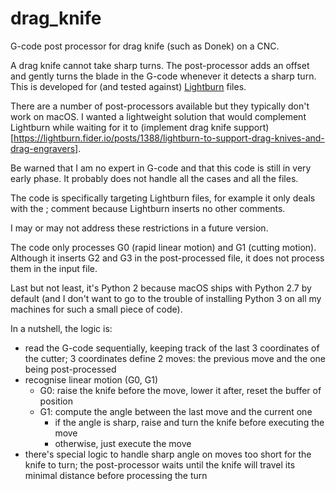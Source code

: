 # drag_knife
G-code post processor for drag knife (such as Donek) on a CNC.

A drag knife cannot take sharp turns. The post-processor adds an offset and
gently turns the blade in the G-code whenever it detects a sharp turn.
This is developed for (and tested against) [Lightburn](https://lightburnsoftware.com)
files.

There are a number of post-processors available but they typically don't work on macOS.
I wanted a lightweight solution that would complement Lightburn while waiting for it
to (implement drag knife support)[https://lightburn.fider.io/posts/1388/lightburn-to-support-drag-knives-and-drag-engravers].

Be warned that I am no expert in G-code and that this code is still in very early
phase. It probably does not handle all the cases and all the files.

The code is specifically targeting Lightburn files, for example it only deals with
the ; comment because Lightburn inserts no other comments.

I may or may not address these restrictions in a future version.

The code only processes G0 (rapid linear motion) and G1 (cutting motion).
Although it inserts G2 and G3 in the post-processed file, it does not process
them in the input file.

Last but not least, it's Python 2 because macOS ships with Python 2.7 by default
(and I don't want to go to the trouble of installing Python 3 on all my machines
for such a small piece of code).

In a nutshell, the logic is:

- read the G-code sequentially, keeping track of the last 3 coordinates of the cutter;
  3 coordinates define 2 moves: the previous move and the one being post-processed
- recognise linear motion (G0, G1)
    - G0: raise the knife before the move, lower it after, reset the buffer of position
    - G1: compute the angle between the last move and the current one
        - if the angle is sharp, raise and turn the knife before executing the move
        - otherwise, just execute the move
- there's special logic to handle sharp angle on moves too short for the knife to turn;
  the post-processor waits until the knife will travel its minimal distance before
  processing the turn
